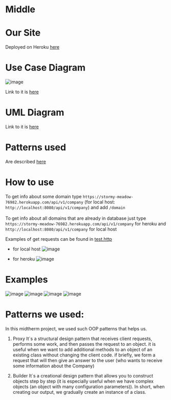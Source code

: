 # Middle
# Our Site
Deployed on Heroku [here](https://stormy-meadow-76982.herokuapp.com/api/v1/company/ucu.edu.ua)
# Use Case Diagram
![image](https://user-images.githubusercontent.com/91615487/205441658-7bde3713-2c8a-490f-8919-e7fa5b3d0cbd.png)


Link to it is [here](https://drive.google.com/file/d/1sbqMWllOCk__RWYNQouIqdWPiZuVh0YC/view?usp=sharing)
# UML Diagram
Link to it is [here](https://github.com/soniaymkvaa/Middle/blob/master/uml_diagram.png?raw=true)
# Patterns used
Are described [here](https://github.com/soniaymkvaa/Middle/blob/master/patterns.txt) 

# How to use
To get info about some domain type ```https://stormy-meadow-76982.herokuapp.com/api/v1/company``` (for local host: ```http://localhost:8080/api/v1/company```) and add ```/domain```<br><br>
To get info about all domains that are already in database just type ```https://stormy-meadow-76982.herokuapp.com/api/v1/company``` for heroku and ```http://localhost:8080/api/v1/company``` for local host

Examples of get requests can be found in [test.http](https://github.com/soniaymkvaa/Middle/blob/master/test.http)
- for local host
![image](https://user-images.githubusercontent.com/91982071/205481550-4e847574-adb4-48c2-92ab-a283cb5e3c41.png)

- for heroku
![image](https://user-images.githubusercontent.com/91982071/205481576-059b6e3c-c312-46a7-9dd6-1d128c53034a.png)

# Examples
![image](https://user-images.githubusercontent.com/91982071/205482130-29e4d27a-f96a-4e7f-81d4-32b084150320.png)
![image](https://user-images.githubusercontent.com/91982071/205483162-77f9c0c4-6985-4fa4-bd2f-2b82413aef28.png)
![image](https://user-images.githubusercontent.com/91982071/205482148-0502920b-e032-4205-bd10-0bfb353fb4ef.png)
![image](https://user-images.githubusercontent.com/91982071/205482103-ed9bd1aa-209d-4f34-9acf-bc54956c00f4.png)

# Patterns we used:

In this midtherm project, we used such OOP patterns that helps us.
1) Proxy
It`s a structural design pattern that receives client requests, performs some work, and then passes the request to an object. it is useful when we want to add additional methods to an object of an existing class without changing the client code.
if briefly, we form a request that will then give an answer to the user (who wants to receive some information about the Company)

2) Builder
It`s a creational design pattern that allows you to construct objects step by step (it is especially useful when we have complex objects (an object with many configuration parameters)).
In short, when creating our output, we gradually create an instance of a class.
